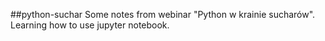 ##python-suchar
Some notes from webinar "Python w krainie sucharów".
Learning how to use jupyter notebook.
